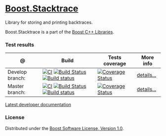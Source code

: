 # [Boost.Stacktrace](https://boost.org/libs/stacktrace)

Library for storing and printing backtraces.

Boost.Stacktrace is a part of the [Boost C++ Libraries](https://github.com/boostorg).


### Test results
@               | Build         | Tests coverage | More info
----------------|-------------- | -------------- |-----------
Develop branch:  | [![CI](https://github.com/boostorg/stacktrace/actions/workflows/ci.yml/badge.svg?branch=develop)](https://github.com/boostorg/stacktrace/actions/workflows/ci.yml) [![Build Status](https://travis-ci.org/boostorg/stacktrace.svg?branch=develop)](https://travis-ci.org/boostorg/stacktrace) [![Build status](https://ci.appveyor.com/api/projects/status/l3aak4j8k39rx08t/branch/develop?svg=true)](https://ci.appveyor.com/project/apolukhin/stacktrace/branch/develop) | [![Coverage Status](https://coveralls.io/repos/github/boostorg/stacktrace/badge.svg?branch=develop)](https://coveralls.io/github/boostorg/stacktrace?branch=develop) | [details...](http://www.boost.org/development/tests/develop/developer/stacktrace.html)
Master branch:  | [![CI](https://github.com/boostorg/stacktrace/actions/workflows/ci.yml/badge.svg?branch=master)](https://github.com/boostorg/stacktrace/actions/workflows/ci.yml) [![Build Status](https://travis-ci.org/boostorg/stacktrace.svg?branch=master)](https://travis-ci.org/boostorg/stacktrace) [![Build status](https://ci.appveyor.com/api/projects/status/l3aak4j8k39rx08t/branch/master?svg=true)](https://ci.appveyor.com/project/apolukhin/stacktrace/branch/master) | [![Coverage Status](https://coveralls.io/repos/github/boostorg/stacktrace/badge.svg?branch=master)](https://coveralls.io/github/boostorg/stacktrace?branch=master) | [details...](http://www.boost.org/development/tests/master/developer/stacktrace.html)

[Latest developer documentation](https://www.boost.org/doc/libs/develop/doc/html/stacktrace.html)

### License
Distributed under the [Boost Software License, Version 1.0](https://boost.org/LICENSE_1_0.txt).
